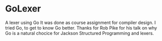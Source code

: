 # GoLexer
A lexer using Go
It was done as course assignment for compiler design. I tried Go, to get to know Go better. Thanks for Rob Pike for his talk on why Go is a natural chocice for Jackson Structured Programming and lexers.
